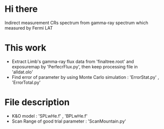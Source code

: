 # Hi there
Indirect measurement CRs spectrum from gamma-ray spectrum which measured by Fermi LAT
# This work
* Extract Limb's gamma-ray flux data from 'finaltree.root' and exposuremap by 'PerfecrFlux.py', then keep processing file in 'alldat.olo'
* Find error of parameter by using Monte Carlo simulation : 'ErrorStat.py' , 'ErrorTotal.py'
# File description
* K&O model : 'SPLwHe.f' , 'BPLwHe.f'
* Scan Range of good trial parameter : 'ScanMountain.py'
